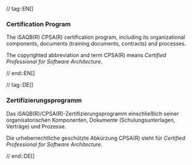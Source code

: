// tag::EN[]
### Certification Program 
The iSAQB(R) CPSA(R) certification program, including its organizational components, documents (training documents, contracts) and processes.

The copyrighted abbreviation and term CPSA(R) means *Certified Professional for Software Architecture*.

// end::EN[]

// tag::DE[]
### Zertifizierungsprogramm

Das iSAQB(R)/CPSA(R)-Zertifizierungsprogramm einschließlich seiner
organisatorischen Komponenten, Dokumente (Schulungsunterlagen,
Verträge) und Prozesse.

Die urheberrechtliche geschützte Abkürzung CPSA(R) steht für
*Certified Professional for Software Architecture*.



// end::DE[]

